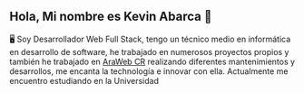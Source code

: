 ## Hola, Mi nombre es Kevin Abarca 👋

🖥️ Soy Desarrollador Web Full Stack, tengo un técnico medio en informática en desarrollo de software, he trabajado en numerosos proyectos propios y también he trabajado en <a href="https://arawebcr.com/">AraWeb CR</a> realizando diferentes mantenimientos y desarrollos, me encanta la technología e innovar con ella. Actualmente me encuentro estudiando en la Universidad

